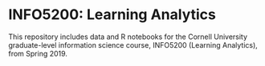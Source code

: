 # INFO5200: Learning Analytics
 
This repository includes data and R notebooks for the Cornell University graduate-level information science course, INFO5200 (Learning Analytics), from Spring 2019.
